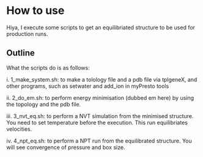 # How to use

Hiya, 
I execute some scripts to get an equilibriated structure to be used for production runs.


## Outline
What the scripts do is as follows:

i.   1_make_system.sh: to make a tolology file and a pdb file via tplgeneX, 
     and other programs, such as setwater and add_ion in myPresto tools

ii.  2_do_em.sh: to perform energy minimisation (dubbed em here) by using the topology and the pdb file.

iii. 3_nvt_eq.sh: to perform a NVT simulation from the minimised structure.
     You need to set temperature before the execution.
     This run equilibriates velocities.

iv.  4_npt_eq.sh: to perform a NPT run from the equilibrated structure.
     You will see convergence of pressure and box size.

